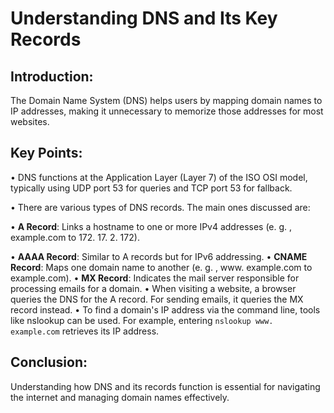 # Understanding DNS and Its Key Records 

## Introduction: 
The Domain Name System (DNS) helps users by mapping domain names to IP addresses, making it unnecessary to memorize those addresses for most websites. 

## Key Points: 
• DNS functions at the Application Layer (Layer 7) of the ISO OSI model, typically using UDP port 53 for queries and TCP port 53 for fallback. 

• There are various types of DNS records. The main ones discussed are: 

• __A Record__: Links a hostname to one or more IPv4 addresses (e. g. , example.com to 172. 17. 2. 172). 

• __AAAA Record__: Similar to A records but for IPv6 addressing. 
• __CNAME Record__: Maps one domain name to another (e. g. , www. example.com to example.com). 
• __MX Record__: Indicates the mail server responsible for processing emails for a domain. 
• When visiting a website, a browser queries the DNS for the A record. For sending emails, it queries the MX record instead. 
• To find a domain's IP address via the command line, tools like nslookup can be used. For example, entering `nslookup www. example.com` retrieves its IP address. 

## Conclusion: 
Understanding how DNS and its records function is essential for navigating the internet and managing domain names effectively.